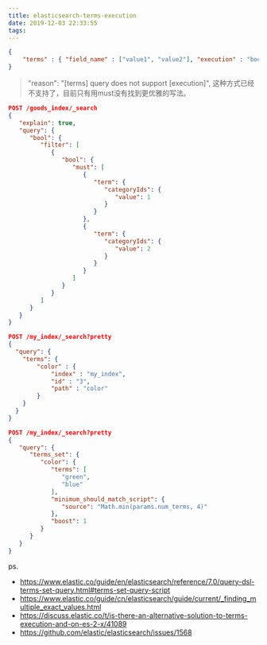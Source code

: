 ```yaml
---
title: elasticsearch-terms-execution
date: 2019-12-03 22:33:55
tags:
---
```


```json
{
    "terms" : { "field_name" : ["value1", "value2"], "execution" : "bool" }
}

```
> "reason": "[terms] query does not support [execution]",
这种方式已经不支持了，目前只有用must没有找到更优雅的写法。

```json
POST /goods_index/_search
{
   "explain": true,
   "query": {
      "bool": {
         "filter": [
            {
               "bool": {
                  "must": [
                     {
                        "term": {
                           "categoryIds": {
                              "value": 1
                           }
                        }
                     },
                     {
                        "term": {
                           "categoryIds": {
                              "value": 2
                           }
                        }
                     }
                  ]
               }
            }
         ]
      }
   }
}
```

```json
POST /my_index/_search?pretty
{
  "query": {
    "terms": {
        "color" : {
            "index" : "my_index",
            "id" : "3",
            "path" : "color"
        }
    }
  }
}

POST /my_index/_search?pretty
{
   "query": {
      "terms_set": {
         "color": {
            "terms": [
               "green",
               "blue"
            ],
            "minimum_should_match_script": {
               "source": "Math.min(params.num_terms, 4)"
            },
            "boost": 1
         }
      }
   }
}
```

ps. 
- https://www.elastic.co/guide/en/elasticsearch/reference/7.0/query-dsl-terms-set-query.html#terms-set-query-script
- https://www.elastic.co/guide/cn/elasticsearch/guide/current/_finding_multiple_exact_values.html
- https://discuss.elastic.co/t/is-there-an-alternative-solution-to-terms-execution-and-on-es-2-x/41089
- https://github.com/elastic/elasticsearch/issues/1568
